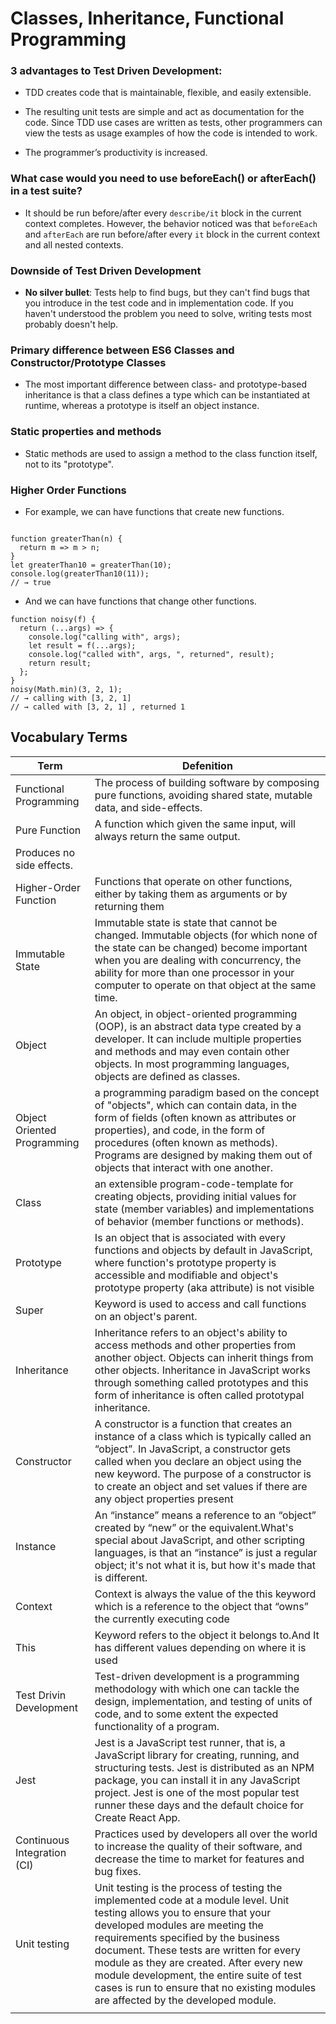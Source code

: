 # Classes, Inheritance, Functional Programming

### 3 advantages to Test Driven Development:

 * TDD creates code that is maintainable, flexible, and easily extensible.

 * The resulting unit tests are simple and act as documentation for the code. Since TDD use cases are written as tests, other programmers can view the tests as usage examples of how the code is intended to work.

 * The programmer’s productivity is increased.

###  What case would you need to use beforeEach() or afterEach() in a test suite?

 * It should be run before/after every `describe/it` block in the current context completes. However, the behavior noticed was that `beforeEach` and `afterEach` are run before/after every `it` block in the current context and all nested contexts.

### Downside of Test Driven Development

 * **No silver bullet**: Tests help to find bugs, but they can't find bugs that you introduce in the test code and in implementation code. If you haven't understood the problem you need to solve, writing tests most probably doesn't help.

### Primary difference between ES6 Classes and Constructor/Prototype Classes

 * The most important difference between class- and prototype-based inheritance is that a class defines a type which can be instantiated at runtime, whereas a prototype is itself an object instance.

### Static properties and methods

 * Static methods are used to assign a method to the class function itself, not to its "prototype".

### Higher Order Functions

 * For example, we can have functions that create new functions.
```

function greaterThan(n) {
  return m => m > n;
}
let greaterThan10 = greaterThan(10);
console.log(greaterThan10(11));
// → true

```

 * And we can have functions that change other functions.

```
function noisy(f) {
  return (...args) => {
    console.log("calling with", args);
    let result = f(...args);
    console.log("called with", args, ", returned", result);
    return result;
  };
}
noisy(Math.min)(3, 2, 1);
// → calling with [3, 2, 1]
// → called with [3, 2, 1] , returned 1

```

## Vocabulary Terms


| Term  | Defenition  |
|---|---|
| Functional Programming  | The process of building software by composing pure functions, avoiding shared state, mutable data, and side-effects.  |
| Pure Function  | A function which given the same input, will always return the same output.
Produces no side effects.  |
| Higher-Order Function  | Functions that operate on other functions, either by taking them as arguments or by returning them  |
| Immutable State  | Immutable state is state that cannot be changed. Immutable objects (for which none of the state can be changed) become important when you are dealing with concurrency, the ability for more than one processor in your computer to operate on that object at the same time. |
| Object  | An object, in object-oriented programming (OOP), is an abstract data type created by a developer. It can include multiple properties and methods and may even contain other objects. In most programming languages, objects are defined as classes.  |
| Object Oriented Programming  | a programming paradigm based on the concept of "objects", which can contain data, in the form of fields (often known as attributes or properties), and code, in the form of procedures (often known as methods). Programs are designed by making them out of objects that interact with one another.  |
| Class  | an extensible program-code-template for creating objects, providing initial values for state (member variables) and implementations of behavior (member functions or methods).  |
| Prototype  | Is an object that is associated with every functions and objects by default in JavaScript, where function's prototype property is accessible and modifiable and object's prototype property (aka attribute) is not visible  |
| Super  | Keyword is used to access and call functions on an object's parent.  |
| Inheritance  | Inheritance refers to an object's ability to access methods and other properties from another object. Objects can inherit things from other objects. Inheritance in JavaScript works through something called prototypes and this form of inheritance is often called prototypal inheritance.  |
| Constructor   | A constructor is a function that creates an instance of a class which is typically called an “object”. In JavaScript, a constructor gets called when you declare an object using the new keyword. The purpose of a constructor is to create an object and set values if there are any object properties present  |
| Instance  | An “instance” means a reference to an “object” created by “new” or the equivalent.What's special about JavaScript, and other scripting languages, is that an “instance” is just a regular object; it's not what it is, but how it's made that is different.  |
| Context  | Context is always the value of the this keyword which is a reference to the object that “owns” the currently executing code  |
| This  | Keyword refers to the object it belongs to.And It has different values depending on where it is used  |
| Test Drivin Development  | Test-driven development is a programming methodology with which one can tackle the design, implementation, and testing of units of code, and to some extent the expected functionality of a program.  |
|  Jest | Jest is a JavaScript test runner, that is, a JavaScript library for creating, running, and structuring tests. Jest is distributed as an NPM package, you can install it in any JavaScript project. Jest is one of the most popular test runner these days and the default choice for Create React App.  |
| Continuous Integration (CI)  | Practices used by developers all over the world to increase the quality of their software, and decrease the time to market for features and bug fixes.  |
| Unit testing  | Unit testing is the process of testing the implemented code at a module level. Unit testing allows you to ensure that your developed modules are meeting the requirements specified by the business document. These tests are written for every module as they are created. After every new module development, the entire suite of test cases is run to ensure that no existing modules are affected by the developed module. |
|   |   |

